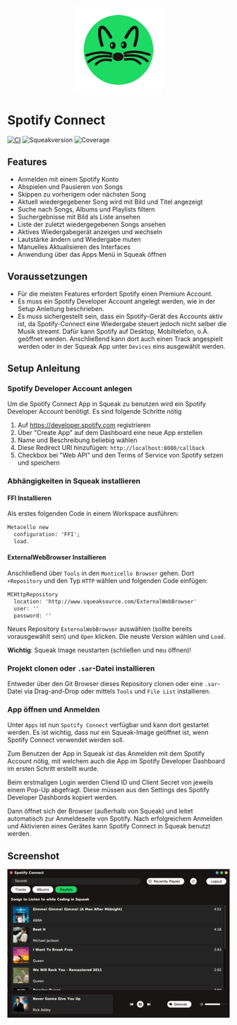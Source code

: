 <p align="center"><img src="/assets/SpotifyConnectInSqueak.png" width="200"></p>

# Spotify Connect

[![CI](https://github.com/hpi-swa-teaching/SpotifyConnect/workflows/CI/badge.svg)](https://github.com/hpi-swa-teaching/SpotifyConnect/actions)
![Squeakversion](https://img.shields.io/badge/Squeak%20Version-6.0-green)
![Coverage](https://img.shields.io/badge/Coverage-82-green)

## Features
- Anmelden mit einem Spotify Konto
- Abspielen und Pausieren von Songs
- Skippen zu vorherigem oder nächsten Song
- Aktuell wiedergegebener Song wird mit Bild und Titel angezeigt
- Suche nach Songs, Albums und Playlists filtern
- Suchergebnisse mit Bild als Liste  ansehen
- Liste der zuletzt wiedergegebenen Songs ansehen
- Aktives Wiedergabegerät anzeigen und wechseln
- Lautstärke ändern und Wiedergabe muten
- Manuelles Aktualisieren des Interfaces
- Anwendung über das Apps Menü in Squeak öffnen

## Voraussetzungen
- Für die meisten Features erfordert Spotify einen Premium Account.
- Es muss ein Spotify Developer Account angelegt werden, wie in der Setup Anleitung beschrieben.
- Es muss sichergestellt sein, dass ein Spotify-Gerät des Accounts aktiv ist, da Spotify-Connect eine Wiedergabe steuert jedoch nicht selber die Musik streamt. Dafür kann Spotify auf Desktop, Mobiltelefon, o.Ä. geöffnet werden. Anschließend kann dort auch einen Track angespielt werden oder in der Squeak App unter `Devices` eins ausgewählt werden.

## Setup Anleitung
### Spotify Developer Account anlegen
Um die Spotify Connect App in Squeak zu benutzen wird ein Spotify Developer Account benötigt. Es sind folgende Schritte nötig
1. Auf https://developer.spotify.com registrieren
2. Über "Create App" auf dem Dashboard eine neue App erstellen
4. Name und Beschreibung beliebig wählen
5. Diese Redirect URI hinzufügen: ```http://localhost:8080/callback```
6. Checkbox bei "Web API" und den Terms of Service von Spotify setzen und speichern

### Abhängigkeiten in Squeak installieren
#### FFI Installieren
Als erstes folgenden Code in einem Workspace ausführen:
```smalltalk
Metacello new
  configuration: 'FFI';
  load.
```

#### ExternalWebBrowser Installieren
Anschließend über ```Tools``` in den ```Monticello Browser``` gehen.
Dort ```+Repository``` und den Typ ```HTTP``` wählen und folgenden Code einfügen:

```smalltalk
MCHttpRepository
  location: 'http://www.squeaksource.com/ExternalWebBrowser'
  user: ''
  password: ''
```

Neues Repository ```ExternalWebBrowser``` auswählen (sollte bereits vorausgewählt sein) und ```Open``` klicken. Die neuste Version wählen und ```Load```.

**Wichtig**: Squeak Image neustarten (schließen und neu öffnen)!

### Projekt clonen oder `.sar`-Datei installieren
Entweder über den Git Browser dieses Repository clonen oder eine `.sar`-Datei via Drag-and-Drop oder mittels `Tools` und `File List` installieren.

### App öffnen und Anmelden

Unter ```Apps``` ist nun ```Spotify Connect``` verfügbar und kann dort gestartet werden. Es ist wichtig, dass nur ein Squeak-Image geöffnet ist, wenn Spotify Connect verwendet werden soll.

Zum Benutzen der App in Squeak ist das Anmelden mit dem Spotify Account nötig, mit welchem auch die App im Spotify Developer Dashboard im ersten Schritt erstellt wurde. 

Beim erstmaligen Login werden Cliend ID und Client Secret von jeweils einem Pop-Up abgefragt. Diese müssen aus den Settings des Spotify Developer Dashbords kopiert werden.

Dann öffnet sich der Browser (außerhalb von Squeak) und leitet automatisch zur Anmeldeseite von Spotify. Nach erfolgreichem Anmelden und Aktivieren eines Gerätes kann Spotify Connect in Squeak benutzt werden.

## Screenshot

<p align="center"><img src="/assets/Screenshot.png" ></p>
